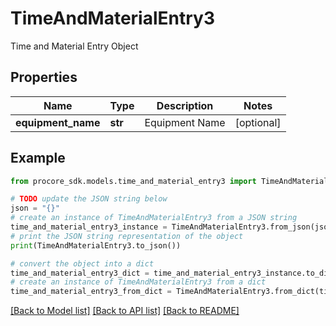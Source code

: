 # TimeAndMaterialEntry3

Time and Material Entry Object

## Properties

Name | Type | Description | Notes
------------ | ------------- | ------------- | -------------
**equipment_name** | **str** | Equipment Name | [optional] 

## Example

```python
from procore_sdk.models.time_and_material_entry3 import TimeAndMaterialEntry3

# TODO update the JSON string below
json = "{}"
# create an instance of TimeAndMaterialEntry3 from a JSON string
time_and_material_entry3_instance = TimeAndMaterialEntry3.from_json(json)
# print the JSON string representation of the object
print(TimeAndMaterialEntry3.to_json())

# convert the object into a dict
time_and_material_entry3_dict = time_and_material_entry3_instance.to_dict()
# create an instance of TimeAndMaterialEntry3 from a dict
time_and_material_entry3_from_dict = TimeAndMaterialEntry3.from_dict(time_and_material_entry3_dict)
```
[[Back to Model list]](../README.md#documentation-for-models) [[Back to API list]](../README.md#documentation-for-api-endpoints) [[Back to README]](../README.md)


